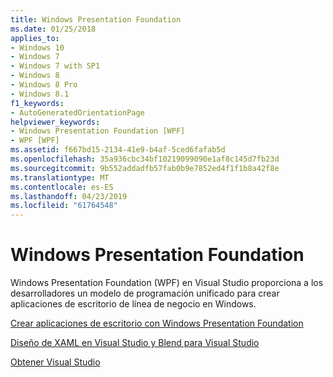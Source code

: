 ```yaml
---
title: Windows Presentation Foundation
ms.date: 01/25/2018
applies_to:
- Windows 10
- Windows 7
- Windows 7 with SP1
- Windows 8
- Windows 8 Pro
- Windows 8.1
f1_keywords:
- AutoGeneratedOrientationPage
helpviewer_keywords:
- Windows Presentation Foundation [WPF]
- WPF [WPF]
ms.assetid: f667bd15-2134-41e9-b4af-5ced6fafab5d
ms.openlocfilehash: 35a936cbc34bf10219099090e1af8c145d7fb23d
ms.sourcegitcommit: 9b552addadfb57fab0b9e7852ed4f1f1b8a42f8e
ms.translationtype: MT
ms.contentlocale: es-ES
ms.lasthandoff: 04/23/2019
ms.locfileid: "61764548"
---
```

# <a name="windows-presentation-foundation"></a>Windows Presentation Foundation
Windows Presentation Foundation (WPF) en Visual Studio proporciona a los desarrolladores un modelo de programación unificado para crear aplicaciones de escritorio de línea de negocio en Windows.  
  
 [Crear aplicaciones de escritorio con Windows Presentation Foundation](/visualstudio/designers/create-modern-desktop-applications-with-windows-presentation-foundation)  

 [Diseño de XAML en Visual Studio y Blend para Visual Studio](/visualstudio/designers/designing-xaml-in-visual-studio)  
  
 [Obtener Visual Studio](https://aka.ms/vsdownload?utm_source=mscom&utm_campaign=msdocs)
